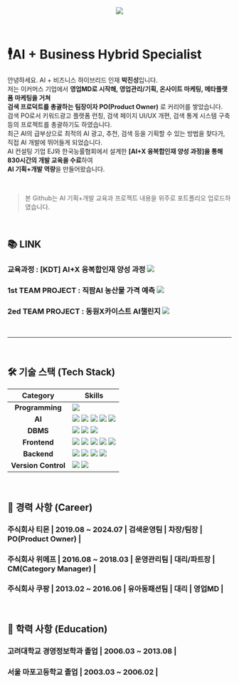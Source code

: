 <p align='center'>
    <img src="https://capsule-render.vercel.app/api?type=waving&color=auto&height=300&section=header&text=JinSung's%20Github&fontSize=90&animation=fadeIn&fontAlignY=38&desc=AI%20Convergence%20and%20E-Commerce%20Specialist&descAlignY=51&descAlign=72"/>
</p>
<br>

# 🕴️AI + Business Hybrid Specialist 
안녕하세요. AI + 비즈니스 하이브리드 인재 **박진성**입니다. <br>
저는 이커머스 기업에서 **영업MD로 시작해, 영업관리/기획, 온사이트 마케팅, 메타플랫폼 마케팅을 거쳐 <br> 검색 프로덕트를 총괄하는 팀장이자 PO(Product Owner)** 로 커리어를 쌓았습니다.<br> 
검색 PO로서 키워드광고 플랫폼 런칭, 검색 페이지 UI/UX 개편, 검색 통계 시스템 구축 등의 프로젝트를 총괄하기도 하였습니다.<br>
최근 AI의 급부상으로 최적의 AI 광고, 추천, 검색 등을 기획할 수 있는 방법을 찾다가, 직접 AI 개발에 뛰어들게 되었습니다.<br>
AI 컨설팅 기업 EJ와 한국능률협회에서 설계한 **[AI+X 융복합인재 양성 과정]을 통해 830시간의 개발 교육을 수료**하여 <br> **AI 기획+개발 역량**을 만들어왔습니다.<br> 

<br>

> 본 Github는 AI 기획+개발 교육과 프로젝트 내용을 위주로 포트폴리오 업로드하였습니다.

<br>

## 📚 LINK
### 교육과정 : [KDT] AI+X 융복합인재 양성 과정  <a href="https://github.com/jsa3338/ai_x"><img src="https://img.shields.io/badge/[교육과정]-0000FF?style=for-the-badge&logo=github&logoColor=white"/></a> 
### 1st TEAM PROJECT : 직팜AI 농산물 가격 예측 <a href="https://github.com/tangerineTaste/JikFarm"><img src="https://img.shields.io/badge/[직팜AI]-FF0000?style=for-the-badge&logo=github&logoColor=white"/></a>
### 2ed TEAM PROJECT : 동원X카이스트 AI챌린지  <a href="https://github.com/cwal8202/Chill_Tuna"><img src="https://img.shields.io/badge/[AI챌린지]-33FF33?style=for-the-badge&logo=github&logoColor=black"/></a>
<br>

---
<br>

## 🛠️ 기술 스택 (Tech Stack)

| Category | Skills |
| :---: | --- |
| **Programming** | <img src="https://img.shields.io/badge/python-3776AB?style=for-the-badge&logo=python&logoColor=white"> |
| **AI** | <img src="https://img.shields.io/badge/TensorFlow-FF6F00?style=for-the-badge&logo=TensorFlow&logoColor=white"> <img src="https://img.shields.io/badge/scikit--learn-F7931E?style=for-the-badge&logo=scikit-learn&logoColor=white"> <img src="https://img.shields.io/badge/LLM-000000?style=for-the-badge&logo=openai&logoColor=white"> <img src="https://img.shields.io/badge/HuggingFace-FFD21E?style=for-the-badge&logo=HuggingFace&logoColor=black"> <img src="https://img.shields.io/badge/Ollama-2396F3?style=for-the-badge&logo=Ollama&logoColor=white"> |
| **DBMS** | <img src="https://img.shields.io/badge/oracle-F80000?style=for-the-badge&logo=oracle&logoColor=white"> <img src="https://img.shields.io/badge/mysql-4479A1?style=for-the-badge&logo=mysql&logoColor=white"> <img src="https://img.shields.io/badge/sqlite-003B57?style=for-the-badge&logo=sqlite&logoColor=white"> |
| **Frontend** | <img src="https://img.shields.io/badge/html5-E34F26?style=for-the-badge&logo=html5&logoColor=white"> <img src="https://img.shields.io/badge/css3-1572B6?style=for-the-badge&logo=css3&logoColor=white"> <img src="https://img.shields.io/badge/javascript-F7DF1E?style=for-the-badge&logo=javascript&logoColor=black"> <img src="https://img.shields.io/badge/bootstrap-7952B3?style=for-the-badge&logo=bootstrap&logoColor=white"> <img src="https://img.shields.io/badge/jquery-0769AD?style=for-the-badge&logo=jquery&logoColor=white"> |
| **Backend** | <img src="https://img.shields.io/badge/JSP-24292E?style=for-the-badge&logo=EclipseIDE&logoColor=white"> <img src="https://img.shields.io/badge/fastapi-009688?style=for-the-badge&logo=fastapi&logoColor=white"> <img src="https://img.shields.io/badge/flask-000000?style=for-the-badge&logo=flask&logoColor=white"> <img src="https://img.shields.io/badge/django-092E20?style=for-the-badge&logo=django&logoColor=white"> |
| **Version Control** | <img src="https://img.shields.io/badge/git-F05032?style=for-the-badge&logo=git&logoColor=white"> <img src="https://img.shields.io/badge/github-181717?style=for-the-badge&logo=github&logoColor=white"> |

<br>


## 🧰 경력 사항 (Career)
### 주식회사 티몬 | 2019.08 ~ 2024.07 | 검색운영팀 | 차장/팀장 | PO(Product Owner) |
### 주식회사 위메프 | 2016.08 ~ 2018.03 | 운영관리팀 | 대리/파트장 | CM(Category Manager) |
### 주식회사 쿠팡 | 2013.02 ~ 2016.06 | 유아동패션팀 | 대리 | 영업MD |
<br>

## 📖 학력 사항 (Education)
### 고려대학교 경영정보학과 졸업 | 2006.03 ~ 2013.08 | 
### 서울 마포고등학교 졸업 | 2003.03 ~ 2006.02 |

